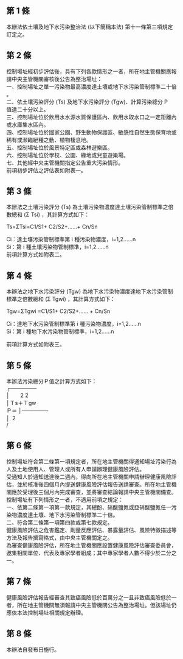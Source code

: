 第 1 條
-------
本辦法依土壤及地下水污染整治法 (以下簡稱本法) 第十一條第三項規定  
訂定之。

第 2 條
-------
控制場址經初步評估後，具有下列各款情形之一者，所在地主管機關應報  
請中央主管機關審核後公告為整治場址：  
一、控制場址之單一污染物最高濃度達土壤或地下水污染管制標準二十倍  
    。  
二、依土壤污染評分 (Ts) 及地下水污染評分 (Tgw)、計算污染總分 P  
    值達二十分以上。  
三、控制場址位於飲用水水源水質保護區內、飲用水取水口之一定距離內  
    或水庫集水區內。  
四、控制場址位於國家公園、野生動物保護區、敏感性自然生態保育地或  
    稀有或瀕臨絕種之動、植物棲息地。  
五、控制場址位於風景特定區或森林遊樂區。  
六、控制場址位於學校、公園、綠地或兒童遊樂場。  
七、其他經中央主管機關指定公告重大污染情形。  
前項初步評估之評估表如附表一。

第 3 條
-------
本辦法之土壤污染評分 (Ts) 為土壤污染物濃度達土壤污染管制標準之倍  
數總和 (Σ Tsi) ，其計算方式如下：  
  
Ts=ΣTsi=C1/S1+ C2/S2+……+ Cn/Sn  
  
Ci：達土壤污染管制標準第 i  種污染物濃度，i=1,2……n  
Si：第 i  種土壤污染物管制標準，i=1,2……n  
前項計算方式如附表二。

第 4 條
-------
本辦法之地下水污染評分 (Tgw)  為地下水污染物濃度達地下水污染管制  
標準之倍數總和 (Σ Tgwi) ，其計算方式如下：  
  
Tgw=ΣTgwi =C1/S1+ C2/S2+…… + Cn/Sn  
  
Ci：達地下水污染管制標準第 i  種污染物濃度，i=1,2……n  
Si：第 i  種地下水污染物管制標準，i=1,2……n  
  
前項計算方式如附表三。

第 5 條
-------
本辦法污染總分Ｐ值之計算方式如下：  
     ┌───────  
     │　　2    2  
     │Ｔs＋Ｔgw  
Ｐ＝ │───────                                              
     │     ２  
    \/

第 6 條
-------
控制場址符合第二條第一項規定者，所在地主管機關得通知場址污染行為  
人及土地使用人、管理人或所有人申請辦理健康風險評估。  
受通知人於通知送達後二週內，得向所在地主管機關申請辦理健康風險評  
估，並於核准後四個月內提送健康風險評估報告送請審查。所在地主管機  
關應於受理後三個月內完成審查，並將審查結論報請中央主管機關備查。  
控制場址有下列情形之一者，不適用前項之規定：  
一、依第二條第一項第一款規定，其總酚、硝酸鹽氮或亞硝酸鹽氮任一污  
    染物濃度達土壤、地下水污染管制標準二十倍。  
二、符合第二條第一項第四款或第七款規定。  
健康風險評估之危害鑑定、劑量反應評估、暴露量評估、風險特徵描述等  
方法及報告撰寫格式，由中央主管機關定之。  
為審查健康風險評估，所在地主管機關應設置健康風險評估審查委員會，  
邀集相關單位、代表及專家學者組成；其中專家學者人數不得少於二分之  
一。

第 7 條
-------
健康風險評估報告經審查其致癌風險低於百萬分之一且非致癌風險低於一  
者，所在地主管機關無須報請中央主管機關公告為整治場址。但該場址仍  
應依本法控制場址相關規定辦理。

第 8 條
-------
本辦法自發布日施行。

